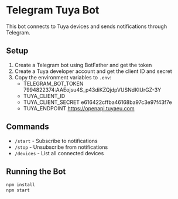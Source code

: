 # Telegram Tuya Bot

This bot connects to Tuya devices and sends notifications through Telegram.

## Setup

1. Create a Telegram bot using BotFather and get the token
2. Create a Tuya developer account and get the client ID and secret
3. Copy the environment variables to `.env`:
   - TELEGRAM_BOT_TOKEN 7994822374:AAEojsu4S_p43diKZQjdpVUSNdKIUrGZ-3Y
   - TUYA_CLIENT_ID 
   - TUYA_CLIENT_SECRET e616422cffba46168ba97c3e97f43f7e
   - TUYA_ENDPOINT https://openapi.tuyaeu.com

## Commands

- `/start` - Subscribe to notifications
- `/stop` - Unsubscribe from notifications
- `/devices` - List all connected devices

## Running the Bot

```bash
npm install
npm start
```